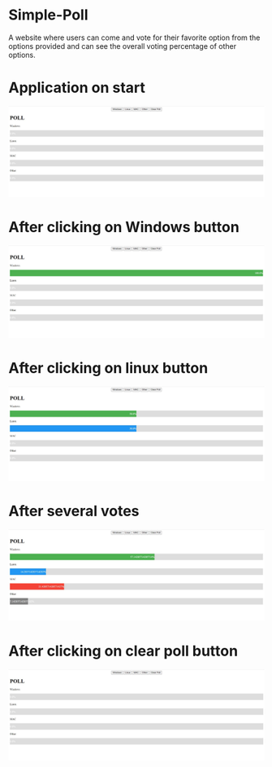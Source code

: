 # Simple-Poll
A website where users can come and vote for their favorite option from the options provided and can see the overall voting percentage of other options.

<h1> Application on start </h1>
<img src="https://github.com/Satwik-pro/Simple-Poll/blob/master/1.JPG?raw=true" />

<h1> After clicking on Windows button </h1>
<img src="https://github.com/Satwik-pro/Simple-Poll/blob/master/2.JPG?raw=true" />

<h1> After clicking on linux button </h1>
<img src="https://github.com/Satwik-pro/Simple-Poll/blob/master/3.JPG?raw=true" />

<h1> After several votes </h1>
<img src="https://github.com/Satwik-pro/Simple-Poll/blob/master/4.JPG?raw=true" />

<h1> After clicking on clear poll button </h1>
<img src="https://github.com/Satwik-pro/Simple-Poll/blob/master/1.JPG?raw=true" />

